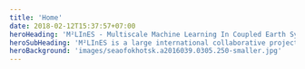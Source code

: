 ```yaml
---
title: 'Home'
date: 2018-02-12T15:37:57+07:00
heroHeading: 'M²LInES - Multiscale Machine Learning In Coupled Earth System Modeling'
heroSubHeading: 'M²LInES is a large international collaborative project with the goal of improving climate projections using scientific Machine Learning.' 
heroBackground: 'images/seaofokhotsk.a2016039.0305.250-smaller.jpg'
---
```

